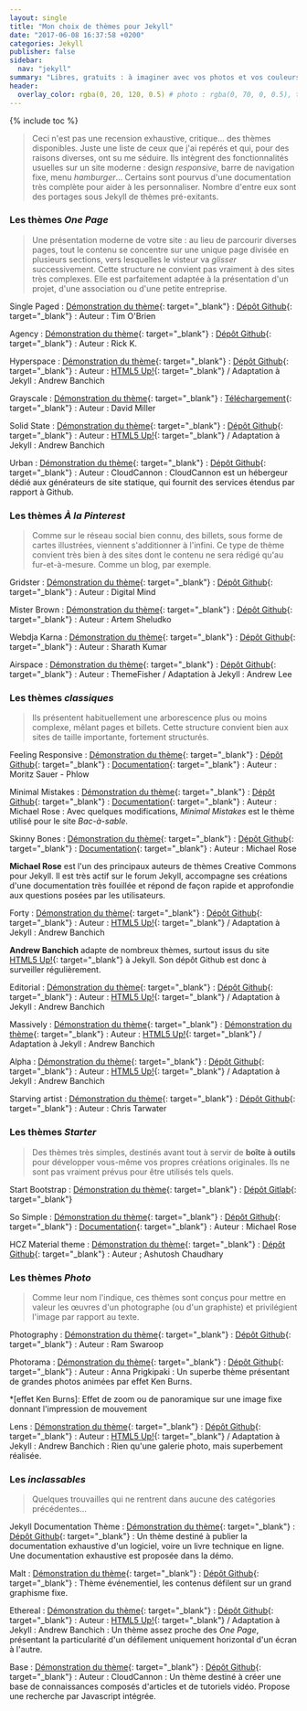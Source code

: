 ```yaml
---
layout: single
title: "Mon choix de thèmes pour Jekyll"
date: "2017-06-08 16:37:58 +0200"
categories: Jekyll
publisher: false
sidebar:
  nav: "jekyll"
summary: "Libres, gratuits : à imaginer avec vos photos et vos couleurs."
header:
  overlay_color: rgba(0, 20, 120, 0.5) # photo : rgba(0, 70, 0, 0.5), twine : rgba(75, 75, 0, 0.5), jekyll : rgba(0, 20, 120, 0.5), divers : rgba(0, 0, 70, 0.5)
---
```


{% include toc %}

>Ceci n'est pas une recension exhaustive, critique... des thèmes disponibles. Juste une liste de ceux que j'ai repérés et qui, pour des raisons diverses, ont su me séduire.
> Ils intègrent des fonctionnalités usuelles sur un site moderne : design *responsive*, barre de navigation fixe, menu *hamburger*... Certains sont pourvus d'une documentation très complète pour aider à les personnaliser.
> Nombre d'entre eux sont des portages sous Jekyll de thèmes pré-exitants.

### Les thèmes *One Page*
>Une présentation moderne de votre site : au lieu de parcourir diverses pages, tout le contenu se concentre sur une unique page divisée en plusieurs sections, vers lesquelles le visteur va *glisser* successivement. Cette structure ne convient pas vraiment à des sites très complexes. Elle est parfaitement adaptée à la présentation d'un projet, d'une association ou d'une petite entreprise.

Single Paged
  : [Démonstration du thème](http://t413.com/SinglePaged/){: target="_blank"}
  : [Dépôt Github](https://github.com/t413/SinglePaged#fancy-jekyll-powered-single-page-site){: target="_blank"}
  : Auteur : Tim O'Brien

Agency
  : [Démonstration du thème](https://y7kim.github.io/agency-jekyll-theme/){: target="_blank"}
  : [Dépôt Github](https://github.com/y7kim/agency-jekyll-theme){: target="_blank"}
  : Auteur : Rick K.

Hyperspace
  : [Démonstration du thème](https://andrewbanchich.gitlab.io/hyperspace-jekyll-theme/){: target="_blank"}
  : [Dépôt Github](https://github.com/andrewbanchich/hyperspace-jekyll-theme){: target="_blank"}
  : Auteur :  [HTML5 Up!][b6e0444b]{: target="_blank"} / Adaptation à Jekyll : Andrew Banchich

Grayscale
  : [Démonstration du thème](https://jekyll-themes.gitlab.io/grayscale/){: target="_blank"}
  : [Téléchargement](https://startbootstrap.com/template-overviews/grayscale/){: target="_blank"}
  : Auteur : David Miller

  [b6e0444b]: https://html5up.net/ "HTML5 Up!"

Solid State
  : [Démonstration du thème](https://andrewbanchich.gitlab.io/solid-state-jekyll-theme/){: target="_blank"}
  : [Dépôt Github](https://github.com/andrewbanchich/solid-state-jekyll-theme){: target="_blank"}
  : Auteur :  [HTML5 Up!][b6e0444b]{: target="_blank"} / Adaptation à Jekyll : Andrew Banchich

Urban
  : [Démonstration du thème](https://teal-worm.cloudvent.net/){: target="_blank"}
  : [Dépôt Github](https://github.com/CloudCannon/urban-jekyll-template){: target="_blank"}
  : Auteur : CloudCannon
  : CloudCannon est un hébergeur dédié aux générateurs de site statique, qui fournit des services étendus par rapport à Github.

### Les thèmes *À la Pinterest*
>Comme sur le réseau social bien connu, des billets, sous forme de cartes illustrées, viennent s'additionner à l'infini. Ce type de thème convient très bien à des sites dont le contenu ne sera rédigé qu'au fur-et-à-mesure. Comme un blog, par exemple.

Gridster
  : [Démonstration du thème](http://digitalmind.ch/themes/gridster-jekyll-theme/demo/){: target="_blank"}
  : [Dépôt Github](https://github.com/DigitalMindCH/gridster-jekyll-theme){: target="_blank"}
  : Auteur : Digital Mind

Mister Brown
  : [Démonstration du thème](http://artemsheludko.pw/mr-brown/){: target="_blank"}
  : [Dépôt Github](https://github.com/artemsheludko/mr-brown){: target="_blank"}
  : Auteur : Artem Sheludko

Webdja Karna
  : [Démonstration du thème](http://webjeda.com/karna/){: target="_blank"}
  : [Dépôt Github](https://github.com/sharu725/karna){: target="_blank"}
  : Auteur : Sharath Kumar

Airspace
  : [Démonstration du thème](https://luminousrubyist.github.io/airspace-jekyll/work/index.html){: target="_blank"}
  : [Dépôt Github](https://github.com/luminousrubyist/airspace-jekyll){: target="_blank"}
  : Auteur : ThemeFisher / Adaptation à Jekyll : Andrew Lee

### Les thèmes *classiques*
>Ils présentent habituellement une arborescence plus ou moins complexe, mêlant pages et billets. Cette structure convient bien aux sites de taille importante, fortement structurés.

Feeling Responsive
  : [Démonstration du thème](http://phlow.github.io/feeling-responsive/){: target="_blank"}
  : [Dépôt Github](https://github.com/Phlow/feeling-responsive){: target="_blank"}
  : [Documentation](https://phlow.github.io/feeling-responsive/documentation/){: target="_blank"}
  : Auteur : Moritz Sauer - Phlow

Minimal Mistakes
  : [Démonstration du thème](https://mmistakes.github.io/minimal-mistakes/){: target="_blank"}
  : [Dépôt Github](https://github.com/mmistakes/minimal-mistakes/){: target="_blank"}
  : [Documentation](https://mmistakes.github.io/minimal-mistakes/docs/quick-start-guide/){: target="_blank"}
  : Auteur : Michael Rose
  : Avec quelques modifications, *Minimal Mistakes* est le thème utilisé pour le site *Bac-à-sable*.

Skinny Bones
  : [Démonstration du thème](https://mmistakes.github.io/skinny-bones-jekyll/){: target="_blank"}
  : [Dépôt Github](https://github.com/mmistakes/skinny-bones-jekyll){: target="_blank"}
  : [Documentation](https://mmistakes.github.io/skinny-bones-jekyll/getting-started/){: target="_blank"}
  : Auteur : Michael Rose

  **Michael Rose** est l'un des principaux auteurs de thèmes Creative Commons pour Jekyll. Il est très actif sur le forum Jekyll, accompagne ses créations d'une documentation très fouillée et répond de façon rapide et approfondie aux questions posées par les utilisateurs.

Forty
  : [Démonstration du thème](https://andrewbanchich.github.io/forty-jekyll-theme/){: target="_blank"}
  : [Dépôt Github](https://github.com/andrewbanchich/forty-jekyll-theme){: target="_blank"}
  : Auteur :  [HTML5 Up!][b6e0444b]{: target="_blank"} / Adaptation à Jekyll : Andrew Banchich

  **Andrew Banchich** adapte de nombreux thèmes, surtout issus du site [HTML5 Up!][b6e0444b]{: target="_blank"} à Jekyll. Son dépôt Github est donc à surveiller régulièrement.

Editorial
  : [Démonstration du thème](https://andrewbanchich.github.io/editorial-jekyll-theme/){: target="_blank"}
  : [Dépôt Github](https://github.com/andrewbanchich/editorial-jekyll-theme){: target="_blank"}
  : Auteur :  [HTML5 Up!][b6e0444b]{: target="_blank"} / Adaptation à Jekyll : Andrew Banchich

Massively
  : [Démonstration du thème](https://html5up.net/massively){: target="_blank"}
  : [Démonstration du thème](https://github.com/andrewbanchich/massively-jekyll-theme){: target="_blank"}
  : Auteur :  [HTML5 Up!][b6e0444b]{: target="_blank"} / Adaptation à Jekyll : Andrew Banchich

Alpha
  : [Démonstration du thème](https://andrewbanchich.gitlab.io/alpha-jekyll-theme/index.html){: target="_blank"}
  : [Dépôt Github](https://github.com/andrewbanchich/alpha-jekyll-theme){: target="_blank"}
  : Auteur : [HTML5 Up!][b6e0444b]{: target="_blank"} / Adaptation à Jekyll : Andrew Banchich


Starving artist
  : [Démonstration du thème](https://chrisanthropic.github.io/starving-artist-jekyll-theme/){: target="_blank"}
  : [Dépôt Github](https://github.com/chrisanthropic/starving-artist-jekyll-theme){: target="_blank"}
  : Auteur : Chris Tarwater

### Les thèmes *Starter*
>Des thèmes très simples, destinés avant tout à servir de **boîte à outils** pour développer vous-même vos propres créations originales. Ils ne sont pas vraiment prévus pour être utilisés tels quels.

Start Bootstrap
  : [Démonstration du thème](https://jekyll-themes.gitlab.io/creative/){: target="_blank"}
  : [Dépôt Gitlab](https://gitlab.com/jekyll-themes/creative/tree/pages){: target="_blank"}

So Simple
  : [Démonstration du thème](https://mmistakes.github.io/so-simple-theme/){: target="_blank"}
  : [Dépôt Github](https://github.com/mmistakes/so-simple-theme){: target="_blank"}
  : [Documentation](https://mmistakes.github.io/so-simple-theme/theme-setup/){: target="_blank"}
  : Auteur : Michael Rose

HCZ Material theme
  : [Démonstration du thème](https://codeasashu.github.io/hcz-jekyll-blog/){: target="_blank"}
  : [Dépôt Github](https://github.com/codeasashu/hcz-jekyll-blog){: target="_blank"}
  : Auteur ; Ashutosh Chaudhary

### Les thèmes *Photo*

  >Comme leur nom l'indique, ces thèmes sont conçus pour mettre en valeur les œuvres d'un photographe (ou d'un graphiste) et privilégient l'image par rapport au texte.

Photography
  : [Démonstration du thème](http://photography.ramswaroop.me/){: target="_blank"}
  : [Dépôt Github](https://github.com/ramswaroop/photography){: target="_blank"}
  : Auteur : Ram Swaroop

Photorama
  : [Démonstration du thème](https://sunbliss.github.io/photorama/){: target="_blank"}
  : [Dépôt Github](https://github.com/sunbliss/photorama){: target="_blank"}
  : Auteur : Anna Prigkipaki
  : Un superbe thème présentant de grandes photos animées par effet Ken Burns.

  *[effet Ken Burns]: Effet de zoom ou de panoramique sur une image fixe donnant l'impression de mouvement

Lens
  : [Démonstration du thème](https://andrewbanchich.github.io/lens-jekyll-theme/){: target="_blank"}
  : [Dépôt Github](https://github.com/andrewbanchich/lens-jekyll-theme){: target="_blank"}
  : Auteur : [HTML5 Up!][b6e0444b]{: target="_blank"} / Adaptation à Jekyll : Andrew Banchich
  : Rien qu'une galerie photo, mais superbement réalisée.


### Les *inclassables*
  >Quelques trouvailles qui ne rentrent dans aucune des catégories précédentes...

Jekyll Documentation Thème
  : [Démonstration du thème](http://idratherbewriting.com/documentation-theme-jekyll/){: target="_blank"}
  : [Dépôt Github](https://github.com/tomjohnson1492/documentation-theme-jekyll){: target="_blank"}
  : Un thème destiné à publier la documentation exhaustive d'un logiciel, voire un livre technique en ligne. Une documentation exhaustive est proposée dans la démo.

Malt
  : [Démonstration du thème](https://whispering-boat.cloudvent.net/){: target="_blank"}
  : [Dépôt Github](https://github.com/CloudCannon/malt-jekyll-template){: target="_blank"}
  : Thème événementiel, les contenus défilent sur un grand graphisme fixe.

Ethereal
  : [Démonstration du thème](https://andrewbanchich.github.io/ethereal-jekyll-theme/){: target="_blank"}
  : [Dépôt Github](https://github.com/andrewbanchich/ethereal-jekyll-theme){: target="_blank"}
  : Auteur :  [HTML5 Up!][b6e0444b]{: target="_blank"} / Adaptation à Jekyll : Andrew Banchich
  : Un thème assez proche des *One Page*, présentant la particularité d'un défilement uniquement horizontal d'un écran à l'autre.

Base
  : [Démonstration du thème](https://github.com/CloudCannon/base-jekyll-template){: target="_blank"}
  : [Dépôt Github](https://orange-ape.cloudvent.net/){: target="_blank"}
  : Auteur : CloudCannon
  : Un thème destiné à créer une base de connaissances composés d'articles et de tutoriels vidéo. Propose une recherche par Javascript intégrée.
